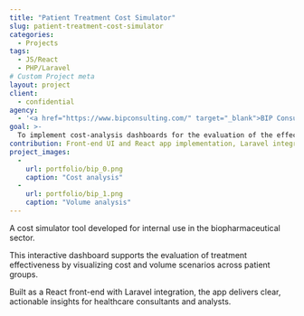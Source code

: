 ```yaml
---
title: "Patient Treatment Cost Simulator"
slug: patient-treatment-cost-simulator
categories:
  - Projects
tags:
  - JS/React
  - PHP/Laravel
# Custom Project meta
layout: project
client:
  - confidential
agency:
  - '<a href="https://www.bipconsulting.com/" target="_blank">BIP Consulting</a>'
goal: >-
  To implement cost-analysis dashboards for the evaluation of the effectiveness of biopharmaceutical treatments.
contribution: Front-end UI and React app implementation, Laravel integration.
project_images:
  -
    url: portfolio/bip_0.png
    caption: "Cost analysis"
  -
    url: portfolio/bip_1.png
    caption: "Volume analysis"
---
```


A cost simulator tool developed for internal use in the biopharmaceutical sector.

This interactive dashboard supports the evaluation of treatment effectiveness by visualizing cost and volume scenarios across patient groups.

Built as a React front-end with Laravel integration, the app delivers clear, actionable insights for healthcare consultants and analysts.